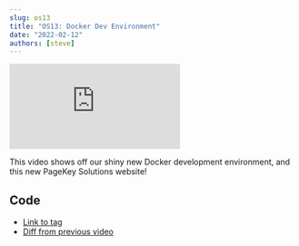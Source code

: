 ```yaml
---
slug: os13
title: "OS13: Docker Dev Environment"
date: "2022-02-12"
authors: [steve]
---
```


<iframe className="youtube-video-player" src="https://www.youtube.com/embed/qN_24B2OJ5U" title="YouTube video player" frameBorder="0" allow="accelerometer; autoplay; clipboard-write; encrypted-media; gyroscope; picture-in-picture" allowFullScreen></iframe>

This video shows off our shiny new Docker development environment, and this new PageKey Solutions website!

<!--truncate-->

## Code

- [Link to tag](https://github.com/pagekeysolutions/pkos/releases/tag/vid%2Fos013)
- [Diff from previous video](https://github.com/pagekeysolutions/pkos/compare/vid/os012..vid/os013)